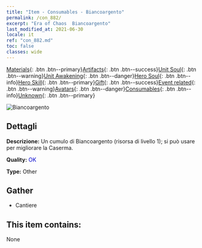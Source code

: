 ```yaml
---
title: "Item - Consumables - Biancoargento"
permalink: /con_882/
excerpt: "Era of Chaos  Biancoargento"
last_modified_at: 2021-06-30
locale: it
ref: "con_882.md"
toc: false
classes: wide
---
```

 [Materials](/ItemsIT/){: .btn .btn--primary}[Artifacts](/ItemsIT/Artifacts/){: .btn .btn--success}[Unit Soul](/ItemsIT/UnitSoul/){: .btn .btn--warning}[Unit Awakening](/ItemsIT/UnitAwakening/){: .btn .btn--danger}[Hero Soul](/ItemsIT/HeroSoul/){: .btn .btn--info}[Hero Skill](/ItemsIT/HeroSkill/){: .btn .btn--primary}[Gift](/ItemsIT/Gift/){: .btn .btn--success}[Event related](/ItemsIT/Events/){: .btn .btn--warning}[Avatars](/ItemsIT/Avatars/){: .btn .btn--danger}[Consumables](/ItemsIT/Consumables/){: .btn .btn--info}[Unknown](/ItemsIT/Unknown/){: .btn .btn--primary}

 ![Biancoargento](/images/t/i_113.png)

## Dettagli
 **Descrizione:** Un cumulo di Biancoargento (risorsa di livello 1); si può usare per migliorare la Caserma.

 **Quality:** <span style="color: #0000CD">OK</span>

 **Type:** Other

## Gather

*    Cantiere 

## This item contains:

  None


